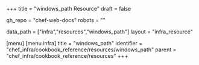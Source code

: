 +++
title = "windows_path Resource"
draft = false

gh_repo = "chef-web-docs"
robots = ""

data_path = ["infra","resources","windows_path"]
layout = "infra_resource"


[menu]
  [menu.infra]
    title = "windows_path"
    identifier = "chef_infra/cookbook_reference/resources/windows_path"
    parent = "chef_infra/cookbook_reference/resources"
+++

<!-- The contents of this page are automatically generated from the windows_path.yaml file in the data directory. -->
<!-- To suggest a change, edit the https://github.com/chef/chef/blob/master/lib/chef/resource/windows_path.rb file
      and submit a pull request to the https://github.com/chef/chef repository. -->
